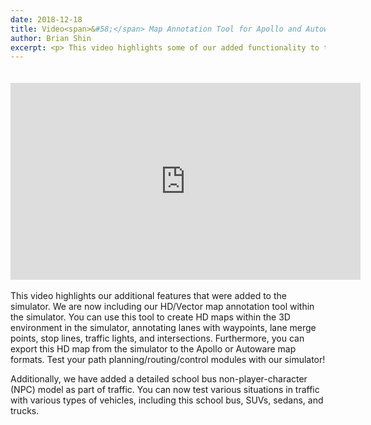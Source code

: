 ```yaml
---
date: 2018-12-18
title: Video<span>&#58;</span> Map Annotation Tool for Apollo and Autoware
author: Brian Shin
excerpt: <p> This video highlights some of our added functionality to the simulator. You can now use Apollo's Navigation Mode, which uses only low-cost sensors like radar and camera. In navigation mode, the vehicle can follow a navigation as well as detect obstacles and lane lines.</p>
---
```


<div class="video-container">
<iframe style="display:block;margin:auto;padding-top:20px;" width="560" height="315" src="https://www.youtube.com/embed/4aBlxCoa1DM" frameborder="0" allow="accelerometer; autoplay; encrypted-media; gyroscope; picture-in-picture" allowfullscreen></iframe>
</div>

<br/>
This video highlights our additional features that were added to the simulator. We are now including our HD/Vector map annotation tool within the simulator. You can use this tool to create HD maps within the 3D environment in the simulator, annotating lanes with waypoints, lane merge points, stop lines, traffic lights, and intersections. Furthermore, you can export this HD map from the simulator to the Apollo or Autoware map formats. Test your path planning/routing/control modules with our simulator!


Additionally, we have added a detailed school bus non-player-character (NPC) model as part of traffic. You can now test various situations in traffic with various types of vehicles, including this school bus, SUVs, sedans, and trucks.
